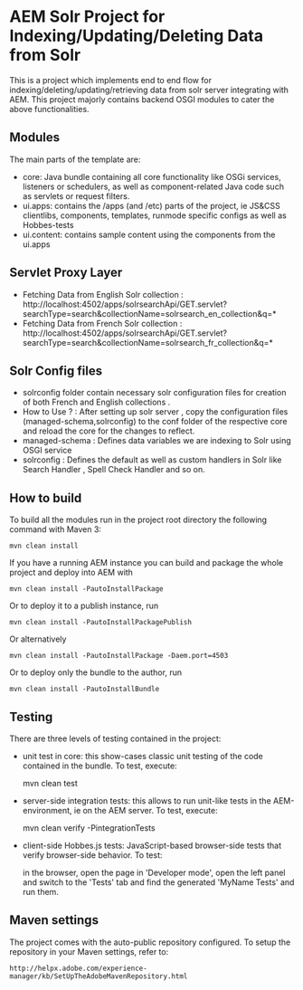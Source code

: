 # AEM Solr Project for Indexing/Updating/Deleting Data from Solr 

This is a project which implements end to end flow for indexing/deleting/updating/retrieving data from solr server integrating with AEM. This project majorly contains backend OSGI modules to cater the above functionalities.

## Modules

The main parts of the template are:

* core: Java bundle containing all core functionality like OSGi services, listeners or schedulers, as well as component-related Java code such as servlets or request filters.
* ui.apps: contains the /apps (and /etc) parts of the project, ie JS&CSS clientlibs, components, templates, runmode specific configs as well as Hobbes-tests
* ui.content: contains sample content using the components from the ui.apps

## Servlet Proxy Layer

* Fetching Data from English Solr collection : http://localhost:4502/apps/solrsearchApi/GET.servlet?searchType=search&collectionName=solrsearch_en_collection&q=*
* Fetching Data from French Solr collection : 
http://localhost:4502/apps/solrsearchApi/GET.servlet?searchType=search&collectionName=solrsearch_fr_collection&q=*

## Solr Config files

* solrconfig folder contain necessary solr configuration files for creation of both French and English collections .
* How to Use  ? : After setting up solr server , copy the configuration files (managed-schema,solrconfig) to the conf folder of the respective core and reload the core for the changes to reflect.
* managed-schema : Defines data variables we are indexing to Solr using OSGI service
* solrconfig : Defines the default as well as custom handlers in Solr like Search Handler , Spell Check Handler and so on.


## How to build

To build all the modules run in the project root directory the following command with Maven 3:

    mvn clean install

If you have a running AEM instance you can build and package the whole project and deploy into AEM with  

    mvn clean install -PautoInstallPackage
    
Or to deploy it to a publish instance, run

    mvn clean install -PautoInstallPackagePublish
    
Or alternatively

    mvn clean install -PautoInstallPackage -Daem.port=4503

Or to deploy only the bundle to the author, run

    mvn clean install -PautoInstallBundle

## Testing

There are three levels of testing contained in the project:

* unit test in core: this show-cases classic unit testing of the code contained in the bundle. To test, execute:

    mvn clean test

* server-side integration tests: this allows to run unit-like tests in the AEM-environment, ie on the AEM server. To test, execute:

    mvn clean verify -PintegrationTests

* client-side Hobbes.js tests: JavaScript-based browser-side tests that verify browser-side behavior. To test:

    in the browser, open the page in 'Developer mode', open the left panel and switch to the 'Tests' tab and find the generated 'MyName Tests' and run them.


## Maven settings

The project comes with the auto-public repository configured. To setup the repository in your Maven settings, refer to:

    http://helpx.adobe.com/experience-manager/kb/SetUpTheAdobeMavenRepository.html
